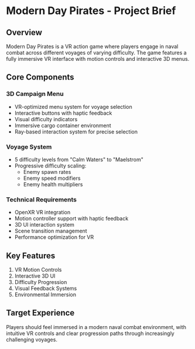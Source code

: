 # Modern Day Pirates - Project Brief

## Overview
Modern Day Pirates is a VR action game where players engage in naval combat across different voyages of varying difficulty. The game features a fully immersive VR interface with motion controls and interactive 3D menus.

## Core Components

### 3D Campaign Menu
- VR-optimized menu system for voyage selection
- Interactive buttons with haptic feedback
- Visual difficulty indicators
- Immersive cargo container environment
- Ray-based interaction system for precise selection

### Voyage System
- 5 difficulty levels from "Calm Waters" to "Maelstrom"
- Progressive difficulty scaling:
  - Enemy spawn rates
  - Enemy speed modifiers
  - Enemy health multipliers

### Technical Requirements
- OpenXR VR integration
- Motion controller support with haptic feedback
- 3D UI interaction system
- Scene transition management
- Performance optimization for VR

## Key Features
1. VR Motion Controls
2. Interactive 3D UI
3. Difficulty Progression
4. Visual Feedback Systems
5. Environmental Immersion

## Target Experience
Players should feel immersed in a modern naval combat environment, with intuitive VR controls and clear progression paths through increasingly challenging voyages.
